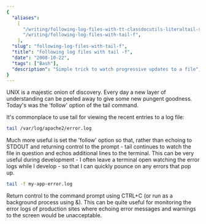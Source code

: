 ```yaml
---
{
  "aliases":
    [
      "/writing/following-log-files-with-tt-classdocutils-literaltail-span-classpre-fspantt/",
      "/writing/following-log-files-with-tail-f",
    ],
  "slug": "following-log-files-with-tail-f",
  "title": "Following log files with tail -f",
  "date": "2008-10-22",
  "tags": ["Bash"],
  "description": "Simple trick to watch progressive updates to a file",
}
---
```


UNIX is a majestic onion of discovery. Every day a new layer of understanding
can be peeled away to give some new pungent goodness. Today's was the 'follow'
option of the tail command.

It's commonplace to use tail for viewing the recent entries to a log file:

```bash
tail /var/log/apache2/error.log
```

Much more useful is set the 'follow' option so that, rather than echoing to
STDOUT and returning control to the prompt - tail continues to watch the file in
question and echos additional lines to the terminal. This can be very useful
during development - I often leave a terminal open watching the error logs while
I develop - so that I can quickly pounce on any errors that pop up.

```bash
tail -f my-app-error.log
```

Return control to the command prompt using CTRL+C (or run as a background
process using &). This can be quite useful for monitoring the error logs of
production sites where echoing error messages and warnings to the screen would
be unacceptable.
